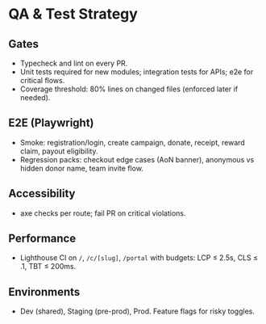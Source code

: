 # QA & Test Strategy

## Gates
- Typecheck and lint on every PR.
- Unit tests required for new modules; integration tests for APIs; e2e for critical flows.
- Coverage threshold: 80% lines on changed files (enforced later if needed).

## E2E (Playwright)
- Smoke: registration/login, create campaign, donate, receipt, reward claim, payout eligibility.
- Regression packs: checkout edge cases (AoN banner), anonymous vs hidden donor name, team invite flow.

## Accessibility
- axe checks per route; fail PR on critical violations.

## Performance
- Lighthouse CI on `/`, `/c/[slug]`, `/portal` with budgets: LCP ≤ 2.5s, CLS ≤ .1, TBT ≤ 200ms.

## Environments
- Dev (shared), Staging (pre-prod), Prod. Feature flags for risky toggles.

